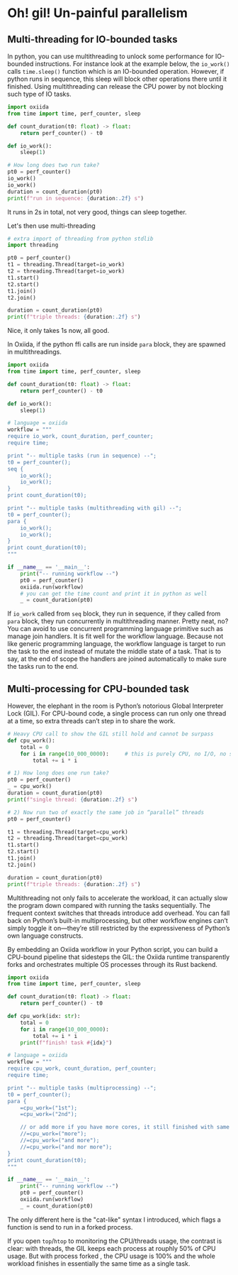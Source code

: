 # Oh! gil! Un-painful parallelism

## Multi-threading for IO-bounded tasks

In python, you can use multithreading to unlock some performance for IO-bounded instructions.
For instance look at the example below, the `io_work()` calls `time.sleep()` function which is an IO-bounded operation.
However, if python runs in sequence, this sleep will block other operations there until it finished.
Using multithreading can release the CPU power by not blocking such type of IO tasks.

```python
import oxiida
from time import time, perf_counter, sleep

def count_duration(t0: float) -> float:
    return perf_counter() - t0

def io_work():
    sleep(1)

# How long does two run take?
pt0 = perf_counter()
io_work()
io_work()
duration = count_duration(pt0)
print(f"run in sequence: {duration:.2f} s")
```

It runs in 2s in total, not very good, things can sleep together.

Let's then use multi-threading

```python
# extra import of threading from python stdlib
import threading

pt0 = perf_counter()
t1 = threading.Thread(target=io_work)
t2 = threading.Thread(target=io_work)
t1.start()
t2.start()
t1.join()
t2.join()

duration = count_duration(pt0)
print(f"triple threads: {duration:.2f} s")
```

Nice, it only takes 1s now, all good.

In Oxiida, if the python ffi calls are run inside `para` block, they are spawned in multithreadings.

```python
import oxiida
from time import time, perf_counter, sleep

def count_duration(t0: float) -> float:
    return perf_counter() - t0

def io_work():
    sleep(1)

# language = oxiida
workflow = """
require io_work, count_duration, perf_counter;
require time;

print "-- multiple tasks (run in sequence) --";
t0 = perf_counter();
seq {
    io_work();
    io_work();
}
print count_duration(t0);

print "-- multiple tasks (multithreading with gil) --";
t0 = perf_counter();
para {
    io_work();
    io_work();
}
print count_duration(t0);
"""

if __name__ == '__main__':
    print("-- running workflow --")
    pt0 = perf_counter()
    oxiida.run(workflow)
    # you can get the time count and print it in python as well
    _ = count_duration(pt0)
```

If `io_work` called from `seq` block, they run in sequence, if they called from `para` block, they run concurrently in multithreading manner. 
Pretty neat, no? You can avoid to use concurrent programming language primitive such as manage join handlers. 
It is fit well for the workflow language.
Because not like generic programming language, the workflow language is target to run the task to the end instead of mutate the middle state of a task.
That is to say, at the end of scope the handlers are joined automatically to make sure the tasks run to the end.

## Multi-processing for CPU-bounded task

However, the elephant in the room is Python’s notorious Global Interpreter Lock (GIL).
For CPU-bound code, a single process can run only one thread at a time, so extra threads can’t step in to share the work.

```python
# Heavy CPU call to show the GIL still hold and cannot be surpass
def cpu_work():
    total = 0
    for i in range(10_000_0000):     # this is purely CPU, no I/O, no sleep, takes 3s in my intel-i7 CPU
        total += i * i

# 1) How long does one run take?
pt0 = perf_counter()
_ = cpu_work()
duration = count_duration(pt0)
print(f"single thread: {duration:.2f} s")

# 2) Now run two of exactly the same job in “parallel” threads
pt0 = perf_counter()

t1 = threading.Thread(target=cpu_work)
t2 = threading.Thread(target=cpu_work)
t1.start()
t2.start()
t1.join()
t2.join()

duration = count_duration(pt0)
print(f"triple threads: {duration:.2f} s")
```

Multithreading not only fails to accelerate the workload, it can actually slow the program down compared with running the tasks sequentially. 
The frequent context switches that threads introduce add overhead.
You can fall back on Python’s built-in multiprocessing, but other workflow engines can’t simply toggle it on—they’re still restricted by the expressiveness of Python’s own language constructs.

By embedding an Oxiida workflow in your Python script, you can build a CPU-bound pipeline that sidesteps the GIL: the Oxiida runtime transparently forks and orchestrates multiple OS processes through its Rust backend.

```python
import oxiida
from time import time, perf_counter, sleep

def count_duration(t0: float) -> float:
    return perf_counter() - t0

def cpu_work(idx: str):
    total = 0
    for i in range(10_000_0000):
        total += i * i
    print(f"finish! task #{idx}")

# language = oxiida
workflow = """
require cpu_work, count_duration, perf_counter;
require time;

print "-- multiple tasks (multiprocessing) --";
t0 = perf_counter();
para {
    =cpu_work=("1st");
    =cpu_work=("2nd");

    // or add more if you have more cores, it still finished with same amount of time.
    //=cpu_work=("more");
    //=cpu_work=("and more");
    //=cpu_work=("and mor more");
}
print count_duration(t0);
"""

if __name__ == '__main__':
    print("-- running workflow --")
    pt0 = perf_counter()
    oxiida.run(workflow)
    _ = count_duration(pt0)
```

The only different here is the "cat-like" syntax I introduced, which flags a function is send to run in a forked process.

If you open `top`/`htop` to monitoring the CPU/threads usage, the contrast is clear: with threads, the GIL keeps each process at rouphly 50% of CPU usage.
But with process forked , the CPU usage is 100% and the whole workload finishes in essentially the same time as a single task.

